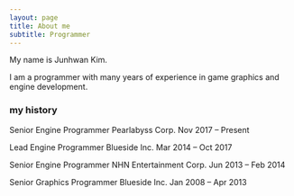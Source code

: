 ```yaml
---
layout: page
title: About me
subtitle: Programmer
---
```


My name is Junhwan Kim. 

I am a programmer with many years of experience in game graphics and engine development.

### my history

Senior Engine Programmer
Pearlabyss Corp.
Nov 2017 – Present 

Lead Engine Programmer
Blueside Inc. 
Mar 2014 – Oct 2017 

Senior Engine Programmer
NHN Entertainment Corp. 
Jun 2013 – Feb 2014 

Senior Graphics Programmer
Blueside Inc.
Jan 2008 – Apr 2013
